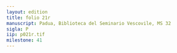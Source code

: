 ```yaml
---
layout: edition
title: folio 21r
manuscript: Padua, Biblioteca del Seminario Vescovile, MS 32
sigla: P
iip: p021r.tif
milestone: 41
---
```


